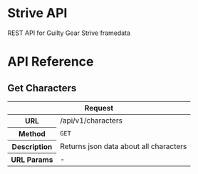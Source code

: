 # Strive API
REST API for Guilty Gear Strive framedata


# API Reference

## Get Characters

<table>
<thead>

<tr><th colspan=2>Request</th></tr>

</thead>
<tbody>

<tr>
<th scope='row'>URL</th>
<td>/api/v1/characters</td>
</tr>

<tr>
<th scope='row'>Method</th>
<td><code>GET</code></td>
</tr>


<tr>
<th scope='row'>Description</th>
<td>Returns json data about all characters</td>
</tr>

<tr>
<th scope='row'>URL Params</th>
<td>-</td>
</tr>

</tbody>
</table>
